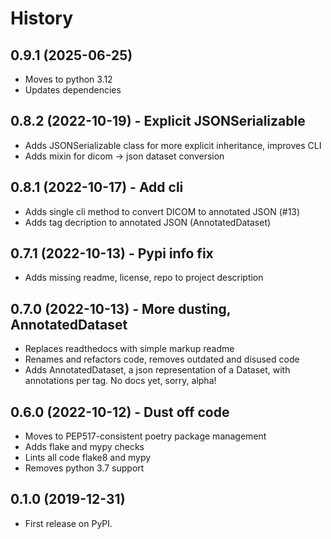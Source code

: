 # History
## 0.9.1 (2025-06-25)
* Moves to python 3.12
* Updates dependencies
  
## 0.8.2 (2022-10-19) - Explicit JSONSerializable
* Adds JSONSerializable class for more explicit inheritance, improves CLI
* Adds mixin for dicom -> json dataset conversion

## 0.8.1 (2022-10-17) - Add cli
* Adds single cli method to convert DICOM to annotated JSON (#13)
* Adds tag decription to annotated JSON (AnnotatedDataset)

## 0.7.1 (2022-10-13) - Pypi info fix
* Adds missing readme, license, repo to project description

## 0.7.0 (2022-10-13) - More dusting, AnnotatedDataset
* Replaces readthedocs with simple markup readme
* Renames and refactors code, removes outdated and disused code
* Adds AnnotatedDataset, a json representation of a Dataset, with annotations per tag. No docs yet, sorry, alpha!

## 0.6.0 (2022-10-12) - Dust off code
* Moves to PEP517-consistent poetry package management
* Adds flake and mypy checks
* Lints all code flake8 and mypy
* Removes python 3.7 support

## 0.1.0 (2019-12-31)
* First release on PyPI.

